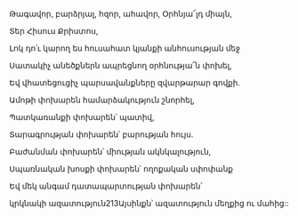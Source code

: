 Թագավոր, բարձրյալ, հզոր, ահավոր, Օրհնյա՜լդ միայն,

Տեր Հիսուս Քրիստոս,

Լոկ դո՛ւ կարող ես հուսահատ կյանքի անհուսության մեջ

Սատակիչ անեծքներն ապրեցնող օրհնությա՜ն փոխել,

Եվ վհատեցուցիչ պարսավանքները զվարթարար գովքի.

Ամոթի փոխարեն համարձակություն շնորհել,

Պատկառանքի փոխարեն՝ պատիվ,

Տարագրության փոխարեն՝ բարության հույս.

Բաժանման փոխարեն՝ միության ակնկալություն,

Սպառնական խոսքի փոխարեն՝ ողոքական սփոփանք

Եվ մեկ անգամ դատապարտության փոխարեն՝

կրկնակի ազատություն213Այսինքն՝ ազատություն մեղքից ու մահից::